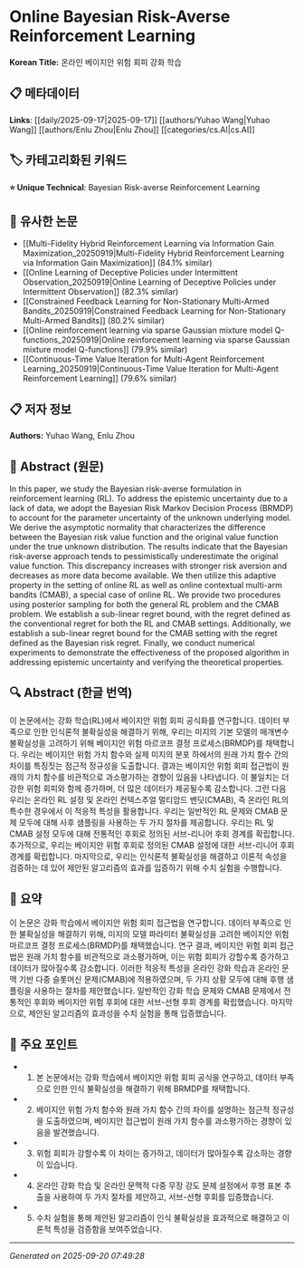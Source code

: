 # Online Bayesian Risk-Averse Reinforcement Learning

**Korean Title:** 온라인 베이지안 위험 회피 강화 학습

## 📋 메타데이터

**Links**: [[daily/2025-09-17|2025-09-17]] [[authors/Yuhao Wang|Yuhao Wang]] [[authors/Enlu Zhou|Enlu Zhou]] [[categories/cs.AI|cs.AI]]

## 🏷️ 카테고리화된 키워드
**⭐ Unique Technical**: Bayesian Risk-averse Reinforcement Learning

## 🔗 유사한 논문
- [[Multi-Fidelity Hybrid Reinforcement Learning via Information Gain Maximization_20250919|Multi-Fidelity Hybrid Reinforcement Learning via Information Gain Maximization]] (84.1% similar)
- [[Online Learning of Deceptive Policies under Intermittent Observation_20250919|Online Learning of Deceptive Policies under Intermittent Observation]] (82.3% similar)
- [[Constrained Feedback Learning for Non-Stationary Multi-Armed Bandits_20250919|Constrained Feedback Learning for Non-Stationary Multi-Armed Bandits]] (80.2% similar)
- [[Online reinforcement learning via sparse Gaussian mixture model Q-functions_20250919|Online reinforcement learning via sparse Gaussian mixture model Q-functions]] (79.9% similar)
- [[Continuous-Time Value Iteration for Multi-Agent Reinforcement Learning_20250919|Continuous-Time Value Iteration for Multi-Agent Reinforcement Learning]] (79.6% similar)

## 📋 저자 정보

**Authors:** Yuhao Wang, Enlu Zhou

## 📄 Abstract (원문)

In this paper, we study the Bayesian risk-averse formulation in reinforcement
learning (RL). To address the epistemic uncertainty due to a lack of data, we
adopt the Bayesian Risk Markov Decision Process (BRMDP) to account for the
parameter uncertainty of the unknown underlying model. We derive the asymptotic
normality that characterizes the difference between the Bayesian risk value
function and the original value function under the true unknown distribution.
The results indicate that the Bayesian risk-averse approach tends to
pessimistically underestimate the original value function. This discrepancy
increases with stronger risk aversion and decreases as more data become
available. We then utilize this adaptive property in the setting of online RL
as well as online contextual multi-arm bandits (CMAB), a special case of online
RL. We provide two procedures using posterior sampling for both the general RL
problem and the CMAB problem. We establish a sub-linear regret bound, with the
regret defined as the conventional regret for both the RL and CMAB settings.
Additionally, we establish a sub-linear regret bound for the CMAB setting with
the regret defined as the Bayesian risk regret. Finally, we conduct numerical
experiments to demonstrate the effectiveness of the proposed algorithm in
addressing epistemic uncertainty and verifying the theoretical properties.

## 🔍 Abstract (한글 번역)

이 논문에서는 강화 학습(RL)에서 베이지안 위험 회피 공식화를 연구합니다. 데이터 부족으로 인한 인식론적 불확실성을 해결하기 위해, 우리는 미지의 기본 모델의 매개변수 불확실성을 고려하기 위해 베이지안 위험 마르코프 결정 프로세스(BRMDP)를 채택합니다. 우리는 베이지안 위험 가치 함수와 실제 미지의 분포 하에서의 원래 가치 함수 간의 차이를 특징짓는 점근적 정규성을 도출합니다. 결과는 베이지안 위험 회피 접근법이 원래의 가치 함수를 비관적으로 과소평가하는 경향이 있음을 나타냅니다. 이 불일치는 더 강한 위험 회피와 함께 증가하며, 더 많은 데이터가 제공될수록 감소합니다. 그런 다음 우리는 온라인 RL 설정 및 온라인 컨텍스추얼 멀티암드 밴딧(CMAB), 즉 온라인 RL의 특수한 경우에서 이 적응적 특성을 활용합니다. 우리는 일반적인 RL 문제와 CMAB 문제 모두에 대해 사후 샘플링을 사용하는 두 가지 절차를 제공합니다. 우리는 RL 및 CMAB 설정 모두에 대해 전통적인 후회로 정의된 서브-리니어 후회 경계를 확립합니다. 추가적으로, 우리는 베이지안 위험 후회로 정의된 CMAB 설정에 대한 서브-리니어 후회 경계를 확립합니다. 마지막으로, 우리는 인식론적 불확실성을 해결하고 이론적 속성을 검증하는 데 있어 제안된 알고리즘의 효과를 입증하기 위해 수치 실험을 수행합니다.

## 📝 요약

이 논문은 강화 학습에서 베이지안 위험 회피 접근법을 연구합니다. 데이터 부족으로 인한 불확실성을 해결하기 위해, 미지의 모델 파라미터 불확실성을 고려한 베이지안 위험 마르코프 결정 프로세스(BRMDP)를 채택했습니다. 연구 결과, 베이지안 위험 회피 접근법은 원래 가치 함수를 비관적으로 과소평가하며, 이는 위험 회피가 강할수록 증가하고 데이터가 많아질수록 감소합니다. 이러한 적응적 특성을 온라인 강화 학습과 온라인 문맥 기반 다중 슬롯머신 문제(CMAB)에 적용하였으며, 두 가지 상황 모두에 대해 후행 샘플링을 사용하는 절차를 제안했습니다. 일반적인 강화 학습 문제와 CMAB 문제에서 전통적인 후회와 베이지안 위험 후회에 대한 서브-선형 후회 경계를 확립했습니다. 마지막으로, 제안된 알고리즘의 효과성을 수치 실험을 통해 입증했습니다.

## 🎯 주요 포인트

- 1. 본 논문에서는 강화 학습에서 베이지안 위험 회피 공식을 연구하고, 데이터 부족으로 인한 인식 불확실성을 해결하기 위해 BRMDP를 채택합니다.

- 2. 베이지안 위험 가치 함수와 원래 가치 함수 간의 차이를 설명하는 점근적 정규성을 도출하였으며, 베이지안 접근법이 원래 가치 함수를 과소평가하는 경향이 있음을 발견했습니다.

- 3. 위험 회피가 강할수록 이 차이는 증가하고, 데이터가 많아질수록 감소하는 경향이 있습니다.

- 4. 온라인 강화 학습 및 온라인 문맥적 다중 무장 강도 문제 설정에서 후행 표본 추출을 사용하여 두 가지 절차를 제안하고, 서브-선형 후회를 입증했습니다.

- 5. 수치 실험을 통해 제안된 알고리즘이 인식 불확실성을 효과적으로 해결하고 이론적 특성을 검증함을 보여주었습니다.

---

*Generated on 2025-09-20 07:49:28*